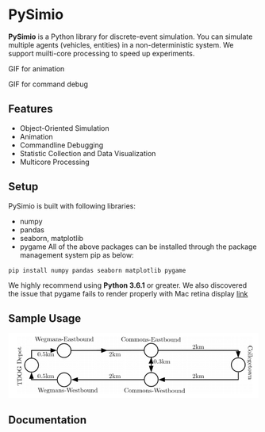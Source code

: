 # PySimio
**PySimio** is a Python library for discrete-event simulation. You can simulate multiple agents (vehicles, entities) in a non-deterministic system. We support muilti-core processing to speed up experiments. 

GIF for animation

GIF for command debug

## Features
- Object-Oriented Simulation
- Animation
- Commandline Debugging
- Statistic Collection and Data Visualization 
- Multicore Processing

## Setup
PySimio is built with following libraries:
- numpy 
- pandas 
- seaborn, matplotlib 
- pygame
All of the above packages can be installed through the package management system pip as below:
```
pip install numpy pandas seaborn matplotlib pygame
```

We highly recommend using **Python 3.6.1** or greater.
We also discovered the issue that pygame fails to render properly with Mac retina display [link](https://stackoverflow.com/questions/29834292/pygame-simple-loop-runs-very-slowly-on-mac)


## Sample Usage
![Route map](data/map.png)


## Documentation

